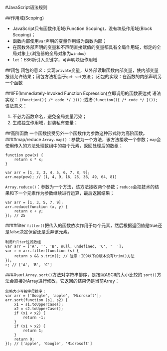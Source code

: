 #JavaScript语法规则

##作用域(Scoping)
+ JavaScript只有函数作用域(Function Scoping)，没有块级作用域(Block Scoping)；
+ 函数内部使用`var`声明的变量作用域为函数内部；
+ 在函数外部声明的变量和不声明直接赋值的变量都具有全局作用域，绑定的全局对象上(浏览器的全局对象为`window`)
+ `let`：ES6新引入关键字，可声明块级作用域


##闭包
闭包的意义：实现`private`变量，从外部读取函数内部变量，使内部变量报错允许结果；闭包方法相当于`get set`方法；
闭包的实现：在函数的内部声明另一个函数

##IIFE(Immediately-Invoked Function Expression)立即调用的函数表达式
语法实现：
`(function(){ /* code */ })();`或者`(function(){ /* code */ }()); `
语法意义：
1. 不必为函数命名，避免全局变量污染；
2. 生成独立作用域，封装私有变量；


##高阶函数
一个函数接受另外一个函数作为参数这种形式称为高阶函数。
####map/reduce
`Array.map()`：参数为一个方法，该方法接收一个参数；`map`会使用传入的方法处理数组中的每个元素，返回处理后的数组；

```
function pow(x) {
    return x * x;
}

var arr = [1, 2, 3, 4, 5, 6, 7, 8, 9];
arr.map(pow); // [1, 4, 9, 16, 25, 36, 49, 64, 81]
```

`Array.reduce()`：参数为一个方法，该方法接收两个参数；`reduce`会把技术的结果和下一个元素作为参数继续进行运算，最后返回结果；

```
var arr = [1, 3, 5, 7, 9];
arr.reduce(function (x, y) {
    return x + y;
}); // 25
```

####filter
`filter()`把传入的函数依次作用于每个元素，然后根据返回值是true还是false决定保留还是丢弃该元素。

```
利用filter过滤数组
var arr = ['A', '', 'B', null, undefined, 'C', '  '];
var r = arr.filter(function (s) {
    return s && s.trim(); // 注意：IE9以下的版本没有trim()方法
});
r; // ['A', 'B', 'C']
```

####sort
`Array.sort()`方法对字符串排序，是按照ASCII的大小比较的
`sort()`方法会直接对Array进行修改，它返回的结果仍是当前Array：

```
忽略大小写按字母排序；
var arr = ['Google', 'apple', 'Microsoft'];
arr.sort(function (s1, s2) {
    x1 = s1.toUpperCase();
    x2 = s2.toUpperCase();
    if (x1 < x2) {
        return -1;
    }
    if (x1 > x2) {
        return 1;
    }
    return 0;
}); // ['apple', 'Google', 'Microsoft']
```